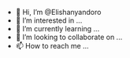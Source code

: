 - 👋 Hi, I’m @Elishanyandoro
- 👀 I’m interested in ...
- 🌱 I’m currently learning ...
- 💞️ I’m looking to collaborate on ...
- 📫 How to reach me ...

<!---
Elishanyandoro/Elishanyandoro is a ✨ special ✨ repository because its `README.md` (this file) appears on your GitHub profile.
You can click the Preview link to take a look at your changes.
--->
